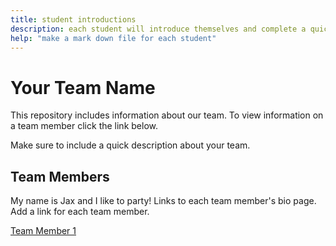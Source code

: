 ```yaml
---
title: student introductions
description: each student will introduce themselves and complete a quick bio
help: "make a mark down file for each student"
---
```


# Your Team Name

This repository includes information about our team. To view information on a team member click the link below.

Make sure to include a quick description about your team.

## Team Members
My name is Jax and I like to party!
Links to each team member's bio page. Add a link for each team member.

[Team Member 1](/member1.md)